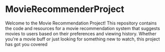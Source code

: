 # MovieRecommenderProject
Welcome to the Movie Recommendation Project! This repository contains the code and resources for a movie recommendation system that suggests movies to users based on their preferences and viewing history. Whether you're a movie buff or just looking for something new to watch, this project has got you covered
